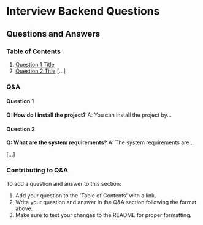 # Interview Backend Questions

## Questions and Answers

### Table of Contents
1. [Question 1 Title](#question-1)
2. [Question 2 Title](#question-2)
[...]

### Q&A

#### Question 1
**Q: How do I install the project?** <a name="question-1"></a>
A: You can install the project by...

#### Question 2
**Q: What are the system requirements?** <a name="question-2"></a>
A: The system requirements are...

[...]

### Contributing to Q&A
To add a question and answer to this section:
1. Add your question to the 'Table of Contents' with a link.
2. Write your question and answer in the Q&A section following the format above.
3. Make sure to test your changes to the README for proper formatting.
